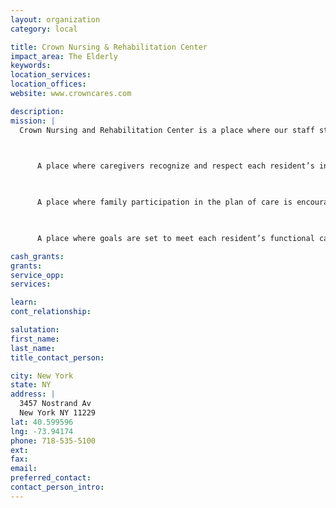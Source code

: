 ```yaml
---
layout: organization
category: local

title: Crown Nursing & Rehabilitation Center
impact_area: The Elderly
keywords: 
location_services: 
location_offices: 
website: www.crowncares.com

description: 
mission: |
  Crown Nursing and Rehabilitation Center is a place where our staff strive to create a meaningful and enriched living experience for each Resident:

  

      A place where caregivers recognize and respect each resident’s individuality.

  

      A place where family participation in the plan of care is encouraged and personalized care plans are developed.

  

      A place where goals are set to meet each resident’s functional capabilities for physical, emotional and spiritual health and well-being.

cash_grants: 
grants: 
service_opp: 
services: 

learn: 
cont_relationship: 

salutation: 
first_name: 
last_name: 
title_contact_person: 

city: New York
state: NY
address: |
  3457 Nostrand Av  
  New York NY 11229
lat: 40.599596
lng: -73.94174
phone: 718-535-5100
ext: 
fax: 
email: 
preferred_contact: 
contact_person_intro: 
---
```

